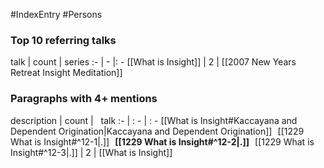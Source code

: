 #IndexEntry #Persons

### Top 10 referring talks
talk | count | series
:- | - |: -
[[What is Insight]] | 2 | [[2007 New Years Retreat Insight Meditation]]

### Paragraphs with 4+ mentions
description | count | &nbsp;&nbsp;talk
:- | : - | : -
[[What is Insight#Kaccayana and Dependent Origination\|Kaccayana and Dependent Origination]] &nbsp;&nbsp;[[1229 What is Insight#^12-1\|.]] &nbsp; **[[1229 What is Insight#^12-2\|.]]** &nbsp; [[1229 What is Insight#^12-3\|.]] | 2 | [[What is Insight]]

